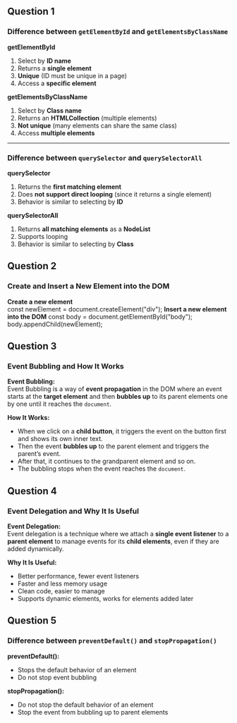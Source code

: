 ##  Question 1

###  Difference between `getElementById` and `getElementsByClassName`

**getElementById**
1. Select by **ID name**
2. Returns a **single element**
3. **Unique** (ID must be unique in a page)
4. Access a **specific element**

**getElementsByClassName**
1. Select by **Class name**
2. Returns an **HTMLCollection** (multiple elements)
3. **Not unique** (many elements can share the same class)
4. Access **multiple elements**

---

###  Difference between `querySelector` and `querySelectorAll`

**querySelector**
1. Returns the **first matching element**
2. Does **not support direct looping** (since it returns a single element)
3. Behavior is similar to selecting by **ID**

**querySelectorAll**
1. Returns **all matching elements** as a **NodeList**
2. Supports looping 
3. Behavior is similar to selecting by **Class**

##  Question 2  

###  Create and Insert a New Element into the DOM  

**Create a new element**  
const newElement = document.createElement("div");
**Insert a new element into the DOM**
const body = document.getElementById("body");
body.appendChild(newElement);

## Question 3  

###  Event Bubbling and How It Works

**Event Bubbling:**  
Event Bubbling is a way of **event propagation** in the DOM where an event starts at the **target element** and then **bubbles up** to its parent elements one by one until it reaches the `document`.

**How It Works:**  
- When we click on a **child button**, it triggers the event on the button first and shows its own inner text.  
- Then the event **bubbles up** to the parent element and triggers the parent’s event.  
- After that, it continues to the grandparent element and so on.  
- The bubbling stops when the event reaches the `document`.

##  Question 4  

###  Event Delegation and Why It Is Useful

**Event Delegation:**  
Event delegation is a technique where we attach a **single event listener** to a **parent element** to manage events for its **child elements**, even if they are added dynamically.  

**Why It Is Useful:**  
-  Better performance, fewer event listeners  
-  Faster and less memory usage  
-  Clean code, easier to manage  
-  Supports dynamic elements, works for elements added later

##  Question 5  

###  Difference between `preventDefault()` and `stopPropagation()`

**preventDefault():**  
-  Stops the default behavior of an element  
-  Do not stop event bubbling  

**stopPropagation():**  
-  Do not stop the default behavior of an element  
-  Stop the event from bubbling up to parent elements

